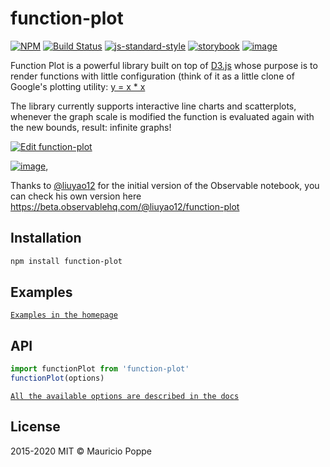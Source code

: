 # function-plot

[![NPM][npm-image]][npm-url]
[![Build Status][travis-image]][travis-url]
[![js-standard-style](https://img.shields.io/badge/code%20style-standard-blue)](https://github.com/feross/standard)
[![storybook](https://camo.githubusercontent.com/4c64e07178937065fd61d9ba90de13291394dd56/68747470733a2f2f63646e2e6a7364656c6976722e6e65742f67682f73746f7279626f6f6b6a732f6272616e64406d61737465722f62616467652f62616467652d73746f7279626f6f6b2e737667)](https://www.chromatic.com/component?appId=5f6ab5a952e6b600226e8eaa&name=Examples)
[![image](https://user-images.githubusercontent.com/1616682/93912098-23060300-fcb8-11ea-823f-be8dfe9c24b9.png)](http://mauriciopoppe.github.io/function-plot/)

Function Plot is a powerful library built on top of <a href="http://d3js.org/">D3.js</a> whose purpose
is to render functions with little configuration (think of it as a little clone of Google's plotting
utility: [y = x * x](https://www.google.com/webhp?sourceid=chrome-instant&ion=1&espv=2&es_th=1&ie=UTF-8#q=y+%3D+x+%5E+2)

The library currently supports interactive line charts and scatterplots, whenever the graph scale is modified the function
is evaluated again with the new bounds, result: infinite graphs!

[![Edit function-plot](https://codesandbox.io/static/img/play-codesandbox.svg)](https://codesandbox.io/s/muddy-cdn-ibl5x?fontsize=14&hidenavigation=1&theme=light)

[![image](https://user-images.githubusercontent.com/1616682/93041565-a9a84980-f601-11ea-900e-4e6809b5fa96.png)](https://observablehq.com/@mauriciopoppe/function-plot),

Thanks to [@liuyao12](https://github.com/liuyao12) for the initial version of the Observable notebook, you can check his own version here https://beta.observablehq.com/@liuyao12/function-plot

## Installation

```sh
npm install function-plot
```

## Examples

[`Examples in the homepage`](http://mauriciopoppe.github.io/function-plot/)

## API

```javascript
import functionPlot from 'function-plot'
functionPlot(options)
```

[`All the available options are described in the docs`](https://mauriciopoppe.github.io/function-plot/docs/interfaces/_src_types_.functionplotoptions.html)

## License

2015-2020 MIT © Mauricio Poppe

[npm-image]: https://img.shields.io/npm/v/function-plot.svg?style=flat
[npm-url]: https://npmjs.org/package/function-plot
[travis-image]: https://travis-ci.org/mauriciopoppe/function-plot.svg?branch=master
[travis-url]: https://travis-ci.org/github/mauriciopoppe/function-plot
